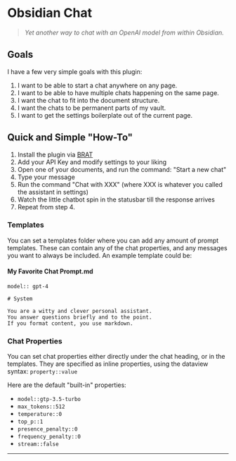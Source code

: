 # Obsidian Chat

> _Yet another way to chat with an OpenAI model from within Obsidian._

## Goals

I have a few very simple goals with this plugin:

1. I want to be able to start a chat anywhere on any page.
2. I want to be able to have multiple chats happening on the same page.
3. I want the chat to fit into the document structure.
4. I want the chats to be permanent parts of my vault.
5. I want to get the settings boilerplate out of the current page.

## Quick and Simple "How-To"

1. Install the plugin via [BRAT][brat]
2. Add your API Key and modify settings to your liking
3. Open one of your documents, and run the command: "Start a new chat"
4. Type your message
5. Run the command "Chat with XXX" (where XXX is whatever you called the assistant in settings)
6. Watch the little chatbot spin in the statusbar till the response arrives
7. Repeat from step 4.

### Templates

You can set a templates folder where you can add any amount of prompt templates.
These can contain any of the chat properties, and any messages you want to
always be included. An example template could be:

#### My Favorite Chat Prompt.md

```
model:: gpt-4

# System

You are a witty and clever personal assistant.
You answer questions briefly and to the point.
If you format content, you use markdown.
```

### Chat Properties

You can set chat properties either directly under the chat heading, or in the
templates. They are specified as inline properties, using the dataview syntax:
`property::value`

Here are the default "built-in" properties:

- `model::gtp-3.5-turbo`
- `max_tokens::512`
- `temperature::0`
- `top_p::1`
- `presence_penalty::0`
- `frequency_penalty::0`
- `stream::false`

---

[brat]: https://github.com/TfTHacker/obsidian42-brat
